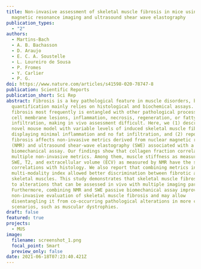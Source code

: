 ```yaml
---
title: Non-invasive assessment of skeletal muscle fibrosis in mice using nuclear
  magnetic resonance imaging and ultrasound shear wave elastography
publication_types:
  - "2"
authors:
  - Martins-Bach
  - A. B. Bachasson
  - D. Araujo
  - E. C. A. Soustelle
  - L. Loureiro de Sousa
  - P. Fromes
  - Y. Carlier
  - P. G.
doi: https://www.nature.com/articles/s41598-020-78747-8
publication: Scientific Reports
publication_short: Sci Rep
abstract: Fibrosis is a key pathological feature in muscle disorders, but its
  quantification mainly relies on histological and biochemical assays. Muscle
  fibrosis most frequently is entangled with other pathological processes, as
  cell membrane lesions, inflammation, necrosis, regeneration, or fatty
  infiltration, making in vivo assessment difficult. Here, we (1) describe a
  novel mouse model with variable levels of induced skeletal muscle fibrosis
  displaying minimal inflammation and no fat infiltration, and (2) report how
  fibrosis affects non-invasive metrics derived from nuclear magnetic resonance
  (NMR) and ultrasound shear-wave elastography (SWE) associated with a passive
  biomechanical assay. Our findings show that collagen fraction correlates with
  multiple non-invasive metrics. Among them, muscle stiffness as measured by
  SWE, T2, and extracellular volume (ECV) as measured by NMR have the strongest
  correlations with histology. We also report that combining metrics in a
  multi-modality index allowed better discrimination between fibrotic and normal
  skeletal muscles. This study demonstrates that skeletal muscle fibrosis leads
  to alterations that can be assessed in vivo with multiple imaging parameters.
  Furthermore, combining NMR and SWE passive biomechanical assay improves the
  non-invasive evaluation of skeletal muscle fibrosis and may allow
  disentangling it from co-occurring pathological alterations in more complex
  scenarios, such as muscular dystrophies.
draft: false
featured: true
projects:
  - MUS
image:
  filename: screenshot_1.png
  focal_point: Smart
  preview_only: false
date: 2021-06-18T07:23:40.421Z
---
```

